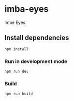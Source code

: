 # imba-eyes

Imbe Eyes.

## Install dependencies

```
npm install
```

### Run in development mode

```
npm run dev
```

### Build

```
npm run build
```
